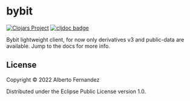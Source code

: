 # bybit
[![Clojars Project](https://img.shields.io/clojars/v/io.github.bortexz/bybit.svg)](https://clojars.org/io.github.bortexz/bybit) 
[![cljdoc badge](https://cljdoc.org/badge/io.github.bortexz/bybit)](https://cljdoc.org/d/io.github.bortexz/bybit)

Bybit lightweight client, for now only derivatives v3 and public-data are available. Jump to the docs for more info.

## License

Copyright © 2022 Alberto Fernandez

Distributed under the Eclipse Public License version 1.0.

